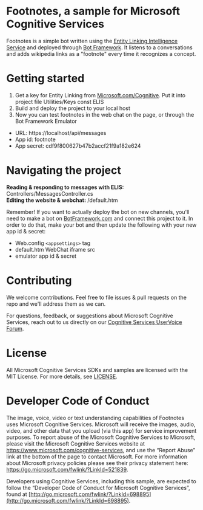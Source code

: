 Footnotes, a sample for Microsoft Cognitive Services
====================================
Footnotes is a simple bot written using the [Entity Linking Intelligence Service](<https://www.microsoft.com/cognitive-services/en-us/entity-linking-intelligence-service>) and deployed through [Bot Framework](<https://www.botframework.com/>). It listens to a conversations and adds wikipedia links as a "footnote" every time it recognizes a concept.


Getting started
===============
1. Get a key for Entity Linking from [Microsoft.com/Cognitive](<https://www.microsoft.com/cognitive-services/en-us/sign-up>). Put it into project file Utilities/Keys const ELIS
2. Build and deploy the project to your local host
3. Now you can test footnotes in the web chat on the page, or through the Bot Framework Emulator
 -   URL: https://localhost/api/messages
 -   App id: footnote
 -   App secret: cdf9f800627b47b2accf21f9a182e624


Navigating the project
===============
**Reading & responding to messages with ELIS:** Controllers/MessagesController.cs  
**Editing the website & webchat:** /default.htm

Remember! If you want to actually deploy the bot on new channels, you'll need to make a bot on [BotFramework.com](<https://www.botframework.com/>) and connect this project to it. In order to do that, make your bot and then update the following with your new app id & secret:  
- Web.config `<appsettings>` tag
- default.htm WebChat iframe src
- emulator app id & secret


Contributing
============
We welcome contributions. Feel free to file issues & pull requests on the repo and we'll address them as we can.

For questions, feedback, or suggestions about Microsoft Cognitive Services, reach out to us directly on our [Cognitive Services UserVoice Forum](<https://cognitive.uservoice.com>).



License
=======
All Microsoft Cognitive Services SDKs and samples are licensed with the MIT License. For more details, see [LICENSE](</LICENSE.md>).


Developer Code of Conduct
=======
The image, voice, video or text understanding capabilities of Footnotes uses Microsoft Cognitive Services. Microsoft will receive the images, audio, video, and other data that you upload (via this app) for service improvement purposes. To report abuse of the Microsoft Cognitive Services to Microsoft, please visit the Microsoft Cognitive Services website at https://www.microsoft.com/cognitive-services, and use the “Report Abuse” link at the bottom of the page to contact Microsoft. For more information about Microsoft privacy policies please see their privacy statement here: https://go.microsoft.com/fwlink/?LinkId=521839.

Developers using Cognitive Services, including this sample, are expected to follow the “Developer Code of Conduct for Microsoft Cognitive Services”, found at [http://go.microsoft.com/fwlink/?LinkId=698895](http://go.microsoft.com/fwlink/?LinkId=698895).
